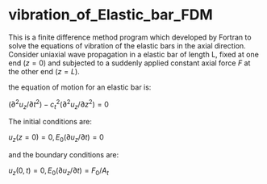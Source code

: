 # vibration_of_Elastic_bar_FDM
This is a finite difference method program which developed by Fortran to solve the equations of vibration of the elastic bars in the axial direction.
Consider uniaxial wave propagation in a elastic bar of length L, fixed at one end $(z=0)$ and subjected to a suddenly applied constant axial force $F$ at the other end $(z=L)$. 

the equation of motion for an elastic bar is:

$(∂^2 u_z/∂t^2) - c_t^2(∂^2 u_z/∂z^2)=0$

The initial conditions are:

$u_z(z=0)=0 , E_0(∂ u_z/∂t)=0$ 

and the boundary conditions are:

$u_z(0,t)=0 , E_0(∂ u_z/∂t)=F_0/A_t$ 


